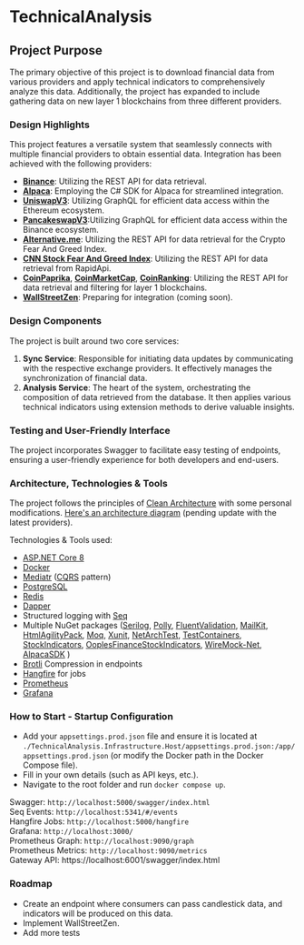 # TechnicalAnalysis

## Project Purpose
The primary objective of this project is to download financial data from various providers and apply technical indicators to comprehensively analyze this data. Additionally, the project has expanded to include gathering data on new layer 1 blockchains from three different providers.

### Design Highlights
This project features a versatile system that seamlessly connects with multiple financial providers to obtain essential data. Integration has been achieved with the following providers:

- **[Binance](https://www.binance.com/)**: Utilizing the REST API for data retrieval.
- **[Alpaca](https://alpaca.markets/)**: Employing the C# SDK for Alpaca for streamlined integration.
- **[UniswapV3](https://app.uniswap.org/explore)**: Utilizing GraphQL for efficient data access within the Ethereum ecosystem.
- **[PancakeswapV3](https://pancakeswap.finance/info/v3)**:Utilizing GraphQL for efficient data access within the Binance ecosystem.
- **[Alternative.me](https://alternative.me/crypto/fear-and-greed-index/)**: Utilizing the REST API for data retrieval for the Crypto Fear And Greed Index.
- **[CNN Stock Fear And Greed Index](https://rapidapi.com/rpi4gx/api/fear-and-greed-index)**: Utilizing the REST API for data retrieval from RapidApi.
- **[CoinPaprika](https://coinpaprika.com/)**, **[CoinMarketCap](https://coinmarketcap.com/)**, **[CoinRanking](https://coinranking.com/)**: Utilizing the REST API for data retrieval and filtering for layer 1 blockchains.
- **[WallStreetZen](https://www.wallstreetzen.com/)**: Preparing for integration (coming soon).

### Design Components
The project is built around two core services:

1. **Sync Service**: Responsible for initiating data updates by communicating with the respective exchange providers. It effectively manages the synchronization of financial data.
2. **Analysis Service**: The heart of the system, orchestrating the composition of data retrieved from the database. It then applies various technical indicators using extension methods to derive valuable insights.

### Testing and User-Friendly Interface
The project incorporates Swagger to facilitate easy testing of endpoints, ensuring a user-friendly experience for both developers and end-users.

### Architecture, Technologies & Tools
The project follows the principles of [Clean Architecture](https://blog.cleancoder.com/uncle-bob/2012/08/13/the-clean-architecture.html) with some personal modifications. [Here's an architecture diagram](https://miro.com/app/board/uXjVMsAK0lU=/?share_link_id=213007625723) (pending update with the latest providers).

Technologies & Tools used:
- [ASP.NET Core 8](https://learn.microsoft.com/en-us/aspnet/core/introduction-to-aspnet-core?view=aspnetcore-8.0)
- [Docker](https://www.docker.com/)
- [Mediatr](https://github.com/jbogard/MediatR) ([CQRS](https://docs.microsoft.com/en-us/azure/architecture/guide/architecture-styles/cqrs) pattern)
- [PostgreSQL](https://www.postgresql.org/)
- [Redis](https://redis.io/)
- [Dapper](https://github.com/DapperLib/Dapper)
- Structured logging with [Seq](https://datalust.co/seq)
- Multiple NuGet packages ([Serilog](https://serilog.net/), [Polly](https://www.pollydocs.org/), [FluentValidation](https://docs.fluentvalidation.net/en/latest/), [MailKit](https://github.com/jstedfast/MailKit), [HtmlAgilityPack](https://html-agility-pack.net/), [Moq](https://github.com/devlooped/moq), [Xunit](https://xunit.net/docs/getting-started/netfx/visual-studio), [NetArchTest](https://github.com/BenMorris/NetArchTest), [TestContainers](https://dotnet.testcontainers.org/), [StockIndicators](https://dotnet.stockindicators.dev/), [OoplesFinanceStockIndicators](https://github.com/ooples/OoplesFinance.StockIndicators), [WireMock-Net](https://github.com/WireMock-Net/WireMock.Net), [AlpacaSDK](https://github.com/alpacahq/alpaca-trade-api-csharp) )
- [Brotli](https://devblogs.microsoft.com/dotnet/introducing-support-for-brotli-compression/) Compression in endpoints
- [Hangfire](https://www.hangfire.io/) for jobs
- [Prometheus](https://github.com/prometheus-net/prometheus-net)
- [Grafana](https://grafana.com/)

### How to Start - Startup Configuration
- Add your `appsettings.prod.json` file and ensure it is located at `./TechnicalAnalysis.Infrastructure.Host/appsettings.prod.json:/app/appsettings.prod.json` (or modify the Docker path in the Docker Compose file).
- Fill in your own details (such as API keys, etc.).
- Navigate to the root folder and run `docker compose up`.

Swagger: `http://localhost:5000/swagger/index.html` <br>
Seq Events: `http://localhost:5341/#/events` <br>
Hangfire Jobs: `http://localhost:5000/hangfire` <br>
Grafana: `http://localhost:3000/` <br>
Prometheus Graph: `http://localhost:9090/graph` <br>
Prometheus Metrics: `http://localhost:9090/metrics` <br>
Gateway API: https://localhost:6001/swagger/index.html <br>

### Roadmap
- Create an endpoint where consumers can pass candlestick data, and indicators will be produced on this data.
- Implement WallStreetZen.
- Add more tests
